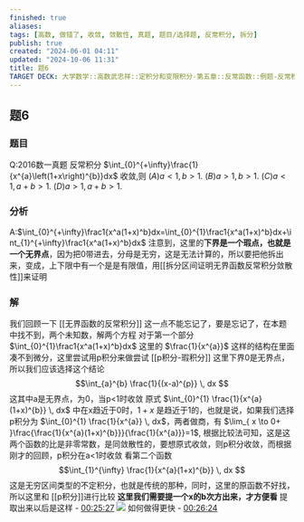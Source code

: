 ```yaml
---
finished: true
aliases: 
tags: [高数, 做错了, 收敛, 敛散性, 真题, 题目/选择题, 反常积分, 拆分]
publish: true
created: "2024-06-01 04:11"
updated: "2024-10-06 11:31"
title: 题6
TARGET DECK: 大学数学::高数武忠祥::定积分和变限积分-第五章::反常函数::例题-反常积分::题6
---
```

## 题6
### 题目
Q:2016数一真题 反常积分 $\int_{0}^{+\infty}\frac{1}{x^{a}\left(1+x\right)^{b}}dx$ 收敛,则 
$(A)a<1,b>1.$ 
$(B)a>1,b>1.$ 
$(C)a<1,a+b>1.$ 
$(D)a>1,a+b>1.$
### 分析
A:$\int_{0}^{+\infty}\frac1{x^a(1+x)^b}dx=\int_{0}^{1}\frac1{x^a(1+x)^b}dx+\int_{1}^{+\infty}\frac1{x^a(1+x)^b}dx$
注意到，这里的**下界是一个瑕点，也就是一个无界点**，因为把0带进去，分母是无穷，这是无法计算的，所以要把他拆出来，变成，上下限中有一个是是有限值，用[[拆分区间证明无界函数反常积分敛散性]]来证明
### 解
我们回顾一下
[[无界函数的反常积分]]
这一点不能忘记了，要是忘记了，在本题中找不到，两个未知数，解两个方程 
对于第一个部分 $\int_{0}^{1}\frac1{x^a(1+x)^b}dx$ 这里的 $\frac{1}{x^{a}}$ 这样的结构在里面凑不到微分，这里尝试用p积分来做尝试
[[p积分-瑕积分]]
这里下界0是无界点，所以我们应该选择这个结论 $$\int_{a}^{b} \frac{1}{(x-a)^{p}} \, dx $$这其中a是无界点，为0，当p<1时收敛
原式 $\int_{0}^{1} \frac{1}{x^{a}(1+x)^{b}} \, dx$ 中在x趋近于0时，$1+x$ 是趋近于1的，也就是说，如果我们选择p积分为 $\int_{0}^{1} \frac{1}{x^{a}} \, dx$，两者做商，有 $\lim_{ x \to 0+ }\frac{\frac{1}{x^{a}(1+x)^{b}}}{\frac{1}{x^{a}}}=1$, 根据比较法可知，这是这两个函数的比是非零常数，是同敛散性的，要想原式收敛，则p积分收敛，而根据刚才的回顾，p积分在a<1时收敛
看第二个函数 $$\int_{1}^{\infty} \frac{1}{x^{a}(1+x)^{b}} \, dx $$这是无穷区间类型的不定积分，也就是传统的那种，同时，这里的原函数不好找，所以这里和 
[[p积分]]进行比较
**这里我们需要提一个x的b次方出来，才方便看**
提取出来以后是这样 - [00:25:27](https://www.youtube.com/watch?v=1khb57wJZVU&t=1527#t=25:27.15) 
![](https://img.hwenyi.live/202403191641162.webp)
如何做得更快 - [00:26:24](https://www.youtube.com/watch?v=1khb57wJZVU&t=1584#t=26:24.16) 
<!--ID: 1726998012017-->
 